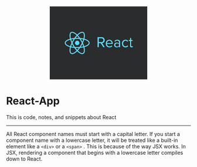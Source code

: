 <p align="center">
<img src="img/React-logo.png" height="200px" />
</p>
  
# React-App
This is code, notes, and snippets about React
-- --

All React component names must start with a capital letter. If you start a component name with a lowercase letter, it will be treated like a built-in element like a `<div>` or a `<span>` . This is because of the way JSX works. In JSX, rendering a component that begins with a lowercase letter compiles down to React.
